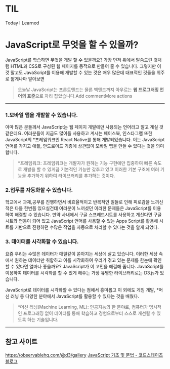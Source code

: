 # TIL
Today I Learned
#  JavaScript로 무엇을 할 수 있을까?

JavaScript를 학습하면 무엇을 개발 할 수 있을까요? 가장 먼저 위에서 말씀드린 것처럼 HTML과 CSS로 구성된 웹 페이지를 동적으로 만들어 줄 수 있습니다.
그렇지만 이것 말고도 JavaScript를 이용해 개발할 수 있는 것은 매우 많은데 대표적인 것들을 위주로 짧게나마 알아보면

> 오늘날 JavaScript는 프론트엔드는 물론 백엔드까지 아우르는 **웹 프로그래밍 언어의 표준**으로 자리 잡았습니다.Add commentMore actions

---


### 1.모바일 앱을 개발할 수 있습니다.

아마 많은 분들께서 JavaScript는 웹 페이지 개발에만 사용되는 언어라고 알고 계실 것 같은데요.
여러분들이 지금도 많이들 사용하고 계시는 페이스북, 인스타그램 또한 JavaScript의 *프레임워크인 React Native를 통해 개발되었습니다.
이는 JavaScript 언어를 가지고 애플, 안드로이드 기종에 상관없이 모바일 앱을 만들 수 있다는 것을 의미합니다.

>  *프레임워크: 프레임워크는 개발자가 원하는 기능 구현에만 집중하여 빠른 속도로 개발을 할 수 있게끔 
기본적인 기능만 갖추고 있고 이러한 기본 구조에 여러 기능을 추가하기 위하여 라이브러리를 추가하는 것이다.


### 2.업무를 자동화할 수 있습니다.

학교에서 과제,공부를 진행하면서 비효율적이고 반복적인 일들로 인해 피로감을 느끼신 적은 다들 한번쯤 있으실건데
여러분이 느끼셨던 이러한 문제들은 JavaScript를 이용하여 해결할 수 있습니다. 만약 사내에서 구글 스프레드시트를 사용하고 계신다면 
구글 시트와 연동이 되어 있고 JavaScript 언어를 사용할 수 있는 Apps Script를 활용해 시트를 기반으로 진행하던 수많은 작업을 자동으로 처리할 수 있다는 것을 알게 되었다.


### 3.  데이터를 시각화할 수 있습니다.

요즘 우리는 수많은 데이터가 매일같이 쏟아지는 세상에 살고 있습니다. 이러한 세상 속에서 원하는 데이터만 취합하고 이를 시각화하여
우리가 겪고 있는 문제를 한눈에 확인할 수 있다면 얼마나 좋을까요? JavaScript가 이 고민을 해결해 줍니다.
JavaScript를 이용하여 데이터를 시각화를 할 수 있게 해주는 가장 유명한 라이브러리로는 D3.js가 있습니다.

JavaScript로 데이터를 시각화할 수 있다는 점에서 흥미롭고
이 외에도 게임 개발, *머신 러닝 등 다양한 분야에서 JavaScript를 활용할 수 있다는 것을 배웠다.

>  *머신 러닝(Machine Learning, ML): 인공지능의 한 분야로, 컴퓨터가 명시적인 프로그래밍 없이 데이터를 통해 
학습하고 경험으로부터 스스로 개선될 수 있도록 하는 기술입니다.


---

##  참고 사이트

https://observablehq.com/@d3/gallery
[JavaScript 기초 및 문법 - 코드스테이츠 블로그](https://www.codestates.com/blog/content/javascript-%EA%B8%B0%EC%B4%88-%EB%B0%8F-%EB%AC%B8%EB%B2%95)
